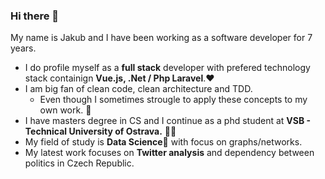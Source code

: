 ### Hi there 👋

My name is Jakub and I have been working as a software developer for 7 years. 

- I do profile myself as a **full stack** developer with prefered technology stack containign **Vue.js, .Net / Php Laravel**.:heart:
- I am big fan of clean code, clean architecture and TDD.
    - Even though I sometimes strougle to apply these concepts to my own work. :see_no_evil:
- I have masters degree in CS and I continue as a phd student at **VSB - Technical University of Ostrava.** :man_teacher:
- My field of study is **Data Science**:test_tube: with focus on graphs/networks. 
- My latest work focuses on **Twitter analysis** and dependency between politics in Czech Republic.
<!--
**PlesnikJakub/PlesnikJakub** is a ✨ _special_ ✨ repository because its `README.md` (this file) appears on your GitHub profile.

Here are some ideas to get you started:

- 🔭 I’m currently working on ...
- 🌱 I’m currently learning ...
- 👯 I’m looking to collaborate on ...
- 🤔 I’m looking for help with ...
- 💬 Ask me about ...
- 📫 How to reach me: ...
- 😄 Pronouns: ...
- ⚡ Fun fact: ...
-->
